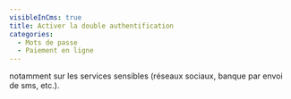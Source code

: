 ```yaml
---
visibleInCms: true
title: Activer la double authentification
categories:
  - Mots de passe
  - Paiement en ligne
---
```

notamment sur les services sensibles (réseaux sociaux, banque par envoi de sms, etc.).